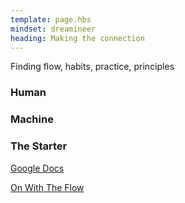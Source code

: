 ```yaml
---
template: page.hbs
mindset: dreamineer
heading: Making the connection
---
```


Finding flow, habits, practice, principles

### Human


### Machine
 

### The Starter



<p class='u-textCenter'>
  <a class='u-linkBorderBottom' target='_blank' href='https://drive.google.com/#folders/0BzCKEVhwdQRscDJiNmM4aTFhRlU'>Google Docs</a>
</p>


<p class='u-textCenter u-paddingTl'>
  <a class='u-linkBorderBottom'  href='/#the-facts'>On With The Flow</a>
</p>
